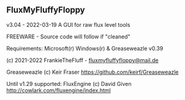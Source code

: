 FluxMyFluffyFloppy
----------------------------------------
v3.04 - 2022-03-19 
A GUI for raw flux level tools

FREEWARE - Source code will follow if "cleaned"

Requirements: Microsoft(r) Windows(r) & Greaseweazle v0.39

(c) 2021-2022 FrankieTheFluff - fluxmyfluffyfloppy@mail.de

Greaseweazle (c) Keir Fraser
https://github.com/keirf/Greaseweazle

Until v1.29 supported:
FluxEngine (c) David Given
http://cowlark.com/fluxengine/index.html
